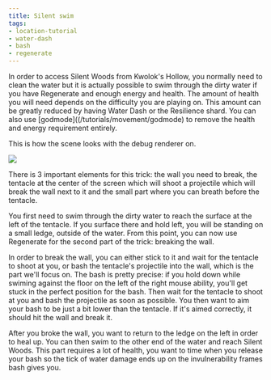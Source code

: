 ```yaml
---
title: Silent swim
tags:
- location-tutorial
- water-dash
- bash
- regenerate
---
```


In order to access Silent Woods from Kwolok's Hollow, you normally need to clean the water but it is actually possible to swim through the dirty water if you have Regenerate and enough energy and health. The amount of health you will need depends on the difficulty you are playing on. This amount can be greatly reduced by having Water Dash or the Resilience shard. You can also use [godmode]((/tutorials/movement/godmode) to remove the health and energy requirement entirely.

This is how the scene looks with the debug renderer on.

![](https://i.imgur.com/fp45E9c.jpeg)

There is 3 important elements for this trick: the wall you need to break, the tentacle at the center of the screen which will shoot a projectile which will break the wall next to it and the small part where you can breath before the tentacle.

You first need to swim through the dirty water to reach the surface at the left of the tentacle. If you surface there and hold left, you will be standing on a small ledge, outside of the water. From this point, you can now use Regenerate for the second part of the trick: breaking the wall.

In order to break the wall, you can either stick to it and wait for the tentacle to shoot at you, or bash the tentacle's projectile into the wall, which is the part we'll focus on. The bash is pretty precise: if you hold down while swiming against the floor on the left of the right mouse ability, you'll get stuck in the perfect position for the bash. Then wait for the tentacle to shoot at you and bash the projectile as soon as possible. You then want to aim your bash to be just a bit lower than the tentacle. If it's aimed correctly, it should hit the wall and break it.

After you broke the wall, you want to return to the ledge on the left in order to heal up. You can then swim to the other end of the water and reach Silent Woods. This part requires a lot of health, you want to time when you release your bash so the tick of water damage ends up on the invulnerability frames bash gives you.

<youtube-video id="qubLCEn8CVU"></youtube-video>
